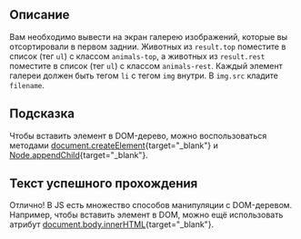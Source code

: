 ## Описание

Вам необходимо вывести на экран галерею изображений, которые вы отсортировали в первом заднии.
Животных из `result.top` поместите в список (тег `ul`) с классом `animals-top`, а животных из `result.rest` поместите в список (тег `ul`) с классом `animals-rest`.
Каждый элемент галереи должен быть тегом `li` с тегом `img` внутри. В `img.src` кладите `filename`.

## Подсказка

Чтобы вставить элемент в DOM-дерево, можно воспользоваться методами [document.createElement](https://developer.mozilla.org/en-US/docs/Web/API/Document/createElement){target="_blank"} и [Node.appendChild](https://developer.mozilla.org/ru/docs/Web/API/Node/appendChild){target="_blank"}.

## Текст успешного прохождения

Отлично! В JS есть множество способов манипуляции c DOM-деревом. Например, чтобы вставить элемент в DOM, можно ещё использовать атрибут [document.body.innerHTML](https://developer.mozilla.org/en-US/docs/Web/API/Element/innerHTML){target="_blank"}.

